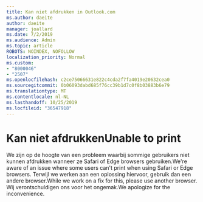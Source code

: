 ```yaml
---
title: Kan niet afdrukken in Outlook.com
ms.author: daeite
author: daeite
manager: joallard
ms.date: 7/2/2019
ms.audience: Admin
ms.topic: article
ROBOTS: NOINDEX, NOFOLLOW
localization_priority: Normal
ms.custom:
- "8000046"
- "2507"
ms.openlocfilehash: c2ce75066631e822c4cda2f7fa4019e20632cea0
ms.sourcegitcommit: 0b06093dabd685f76cc39b1d7c0f8b03883b6e79
ms.translationtype: MT
ms.contentlocale: nl-NL
ms.lasthandoff: 10/25/2019
ms.locfileid: "36547918"
---
```

# <a name="unable-to-print"></a><span data-ttu-id="d1c26-102">Kan niet afdrukken</span><span class="sxs-lookup"><span data-stu-id="d1c26-102">Unable to print</span></span>

<span data-ttu-id="d1c26-103">We zijn op de hoogte van een probleem waarbij sommige gebruikers niet kunnen afdrukken wanneer ze Safari of Edge browsers gebruiken.</span><span class="sxs-lookup"><span data-stu-id="d1c26-103">We're aware of an issue where some users can't print when using Safari or Edge browsers.</span></span> <span data-ttu-id="d1c26-104">Terwijl we werken aan een oplossing hiervoor, gebruik dan een andere browser.</span><span class="sxs-lookup"><span data-stu-id="d1c26-104">While we work on a fix for this, please use another browser.</span></span> <span data-ttu-id="d1c26-105">Wij verontschuldigen ons voor het ongemak.</span><span class="sxs-lookup"><span data-stu-id="d1c26-105">We apologize for the inconvenience.</span></span>